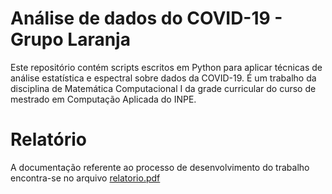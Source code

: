 # Análise de dados do COVID-19 - Grupo Laranja
Este repositório contém scripts escritos em Python para aplicar técnicas de análise estatística e espectral sobre dados da COVID-19. É um trabalho da disciplina de Matemática Computacional I da grade curricular do curso de mestrado em Computação Aplicada do INPE.

# Relatório
A documentação referente ao processo de desenvolvimento do trabalho encontra-se no arquivo [relatorio.pdf](https://github.com/YuriDomaradzki/An-lise-Estat-stica-e-Espectral-do-COVID-19-Grupo-Laranja-/blob/master/relatorio.pdf)
